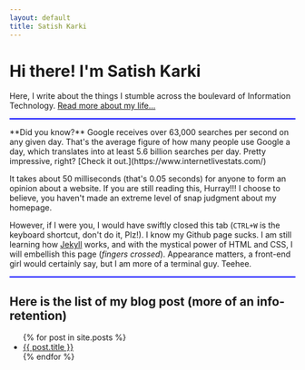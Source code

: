 ```yaml
---
layout: default
title: Satish Karki
---
```

<div class="blurb">
	<h1>Hi there! I'm Satish Karki</h1>
	<p>Here, I write about the things I stumble across the boulevard of Information Technology. <a href="/about">Read more about my life...</a></p>
</div><!-- /.blurb -->
<hr style="height:2px;border-width:0;color:blue;background-color:blue">
**Did you know?** Google receives over 63,000 searches per second on any given day. That's the average figure of how many people use Google a day, which translates into at least 5.6 billion searches per day. Pretty impressive, right? [Check it out.](https://www.internetlivestats.com/)

It takes about 50 milliseconds (that's 0.05 seconds) for anyone to form an opinion about a website. If you are still reading this, Hurray!!! I choose to believe, you haven't made an extreme level of snap judgment about my homepage. 

However, if I were you, I would have swiftly closed this tab (`CTRL+W` is the keyboard shortcut, don't do it, Plz!). I know my Github page sucks. I am still learning how [Jekyll](https://jekyllrb.com/) works, and with the mystical power of HTML and CSS, I will embellish this page (*fingers crossed*). Appearance matters, a front-end girl would certainly say, but I am more of a terminal guy. Teehee. 
 
<hr style="height:2px;border-width:0;color:blue;background-color:blue">
<h2>Here is the list of my blog post (more of an info-retention)</h2>
<ul>
	{% for post in site.posts %}
	  <li>
		<a href="{{ post.url }}">{{ post.title }}</a>
	  </li>
	{% endfor %}
  </ul>
